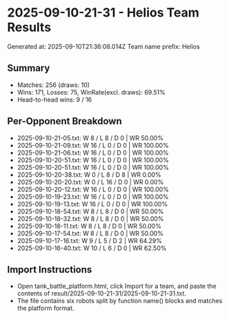 # 2025-09-10-21-31 - Helios Team Results

Generated at: 2025-09-10T21:36:08.014Z
Team name prefix: Helios

## Summary
- Matches: 256 (draws: 10)
- Wins: 171, Losses: 75, WinRate(excl. draws): 69.51%
- Head-to-head wins: 9 / 16

## Per-Opponent Breakdown

- 2025-09-10-21-05.txt: W 8 / L 8 / D 0 | WR 50.00%
- 2025-09-10-21-09.txt: W 16 / L 0 / D 0 | WR 100.00%
- 2025-09-10-21-06.txt: W 16 / L 0 / D 0 | WR 100.00%
- 2025-09-10-20-51.txt: W 16 / L 0 / D 0 | WR 100.00%
- 2025-09-10-20-51.txt: W 16 / L 0 / D 0 | WR 100.00%
- 2025-09-10-20-38.txt: W 0 / L 8 / D 8 | WR 0.00%
- 2025-09-10-20-20.txt: W 0 / L 16 / D 0 | WR 0.00%
- 2025-09-10-20-12.txt: W 16 / L 0 / D 0 | WR 100.00%
- 2025-09-10-19-23.txt: W 16 / L 0 / D 0 | WR 100.00%
- 2025-09-10-19-13.txt: W 16 / L 0 / D 0 | WR 100.00%
- 2025-09-10-18-54.txt: W 8 / L 8 / D 0 | WR 50.00%
- 2025-09-10-18-32.txt: W 8 / L 8 / D 0 | WR 50.00%
- 2025-09-10-18-11.txt: W 8 / L 8 / D 0 | WR 50.00%
- 2025-09-10-17-54.txt: W 8 / L 8 / D 0 | WR 50.00%
- 2025-09-10-17-16.txt: W 9 / L 5 / D 2 | WR 64.29%
- 2025-09-10-16-40.txt: W 10 / L 6 / D 0 | WR 62.50%

## Import Instructions

- Open tank_battle_platform.html, click Import for a team, and paste the contents of result/2025-09-10-21-31/2025-09-10-21-31.txt.
- The file contains six robots split by function name() blocks and matches the platform format.
